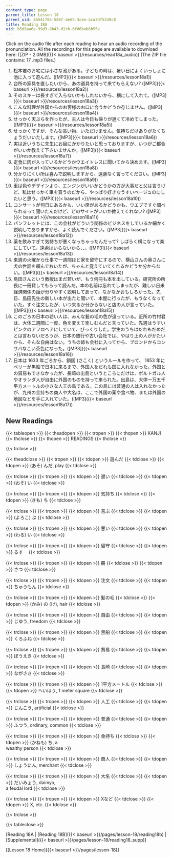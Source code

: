 ```yaml
---
content_type: page
parent_title: Lesson 18
parent_uid: 8b541784-586f-4e65-3cee-4ca3df5330c8
title: Reading 18A
uid: b5d9aa6e-99d3-8b43-d2cb-6f06bab6b55e
---
```


Click on the audio file after each reading to hear an audio recording of the pronunciation. All the recordings for this page are available to download here: ([ZIP - 2.0MB]({{< baseurl >}}/resources/read18a_audio)) (The ZIP file contains: 17 .mp3 files.)

1.  松本君のお宅には小さな池がある。子どもの時は、暑い日によくいっしょに池に入って遊んだ。([MP3]({{< baseurl >}}/resources/lesson18a1))
2.  台所の家具を直したいから、あの道具を持って来てもらえない? ([MP3]({{< baseurl >}}/resources/lesson18a2))
3.  そのスキーは長すぎて入らないかもしれないから、横にして入れて。([MP3]({{< baseurl >}}/resources/lesson18a3))
4.  こんな料理が外国からのお客様のお口に合うかどうか存じません。([MP3]({{< baseurl >}}/resources/lesson18a4))
5.  せっかく天ぷらを作ったが、主人は今日も帰りが遅くて冷めてしまった。([MP3]({{< baseurl >}}/resources/lesson18a5))
6.  せっかくですが、そんな高い物、いただけません。気持ちだけありがたくちょうだいいたします。([MP3]({{< baseurl >}}/resources/lesson18a6))
7.  実は近いうちに先生にお目にかかりたいと思っておりますが、いつがご都合がいいか教えて下さいませんか。([MP3]({{< baseurl >}}/resources/lesson18a7))
8.  定食に肉が入っているかどうかウエイトレスに聞いてから決めます。([MP3]({{< baseurl >}}/resources/lesson18a8))
9.  分かりにくい所は喜んで説明しますから、遠慮なく言ってください。([MP3]({{< baseurl >}}/resources/lesson18a9))
10.  車は色やデザインより、エンジンがいいかどうかの方が大事だと父は言うけど、私はせっかく車を買うのだから、やっぱり好きなうすいベージュのにしたいと思う。([MP3]({{< baseurl >}}/resources/lesson18a10))
11.  コンサートが何日にあるかも、いい席があるかどうかも、ウエブですぐ調べられるって聞いたんだけど、どのサイトがいいか教えてくれない? ([MP3]({{< baseurl >}}/resources/lesson18a11))
12.  パンフレットには、この会社がどういう関係のビジネスをしているか細かく説明してありますから、よく読んでください。([MP3]({{< baseurl >}}/resources/lesson18a12))
13.  薬を飲みすぎて気持ちが悪くなっちゃったんだって? しばらく横になって楽にしていて。遠慮はいらないから、、。([MP3]({{< baseurl >}}/resources/lesson18a13))
14.  来週の火曜から仕事で一週間ほど家を留守にするので、横山さんの奥さんに犬の世話を頼んでおいたが、ちゃんと覚えていてくれるかどうか分からない。([MP3]({{< baseurl >}}/resources/lesson18a14))
15.  島田さんという教授はまだ若いが、もう何冊も本を出している。研究所の所長に一冊貸してもらって読んだ。本の名前は忘れてしまったが、難しい日米経済関係の話が分りやすく説明してあって、なかなかおもしろかった。先日、島田先生の新しい本が出たと聞いて、本屋に行ったが、もうなくなっていた。すぐ注文したが、いつ来るか分からないと店の人が言っていた。([MP3]({{< baseurl >}}/resources/lesson18a15))
16.  このごろの日本の若い人は、みんな髪の毛の色が違っている。近所の竹村君は、大体二週間に一度、色を変えて楽しむんだと言っていた。先週はうすいピンクのアフロヘアにしていて、びっくりした。学生のうちはだれもだめだとは言わないだろうが、日本の銀行や古い会社では、やはり上の人がかたいから、そんな自由はない。うちの姉も会社に入ってから、ブロンドからコンサバなこい茶色になった。([MP3]({{< baseurl >}}/resources/lesson18a16))
17.  日本は 1633 年ごろから、鎖国 (さこく) というルールを作って、 1853 年にペリーが黒船で日本に来るまで、外国人をだれも国に入れなかった。外国との貿易もできなかったが、長崎の出島というところにだけは、ポルトガル人やオランダ人が自由に外国のものを持って来られた。出島は、大体一万五千平方メートルの小さな人工の島である。この島には普通の人は入れなかったが、九州の金持ちの商人や大名は、ここで外国の薬や食べ物、または外国の地図などを手に入れていた。([MP3]({{< baseurl >}}/resources/lesson18a17))

New Readings
------------

{{< tableopen >}}
{{< theadopen >}}
{{< tropen >}}
{{< thopen >}}
KANJI
{{< thclose >}}
{{< thopen >}}
READINGS
{{< thclose >}}

{{< trclose >}}

{{< theadclose >}}
{{< tropen >}}
{{< tdopen >}}
遊んだ
{{< tdclose >}}
{{< tdopen >}}
(あそ) んだ, play
{{< tdclose >}}

{{< trclose >}}
{{< tropen >}}
{{< tdopen >}}
遅い
{{< tdclose >}}
{{< tdopen >}}
(おそ) い
{{< tdclose >}}

{{< trclose >}}
{{< tropen >}}
{{< tdopen >}}
気持ち
{{< tdclose >}}
{{< tdopen >}}
(きも) ち
{{< tdclose >}}

{{< trclose >}}
{{< tropen >}}
{{< tdopen >}}
喜ぶ
{{< tdclose >}}
{{< tdopen >}}
(よろこ) ぶ
{{< tdclose >}}

{{< trclose >}}
{{< tropen >}}
{{< tdopen >}}
悪い
{{< tdclose >}}
{{< tdopen >}}
(わる) い
{{< tdclose >}}

{{< trclose >}}
{{< tropen >}}
{{< tdopen >}}
留守
{{< tdclose >}}
{{< tdopen >}}
るす　
{{< tdclose >}}

{{< trclose >}}
{{< tropen >}}
{{< tdopen >}}
冊
{{< tdclose >}}
{{< tdopen >}}
さつ
{{< tdclose >}}

{{< trclose >}}
{{< tropen >}}
{{< tdopen >}}
注文
{{< tdclose >}}
{{< tdopen >}}
ちゅうもん
{{< tdclose >}}

{{< trclose >}}
{{< tropen >}}
{{< tdopen >}}
髪の毛
{{< tdclose >}}
{{< tdopen >}}
(かみ) の (け), hair
{{< tdclose >}}

{{< trclose >}}
{{< tropen >}}
{{< tdopen >}}
自由
{{< tdclose >}}
{{< tdopen >}}
じゆう, freedom
{{< tdclose >}}

{{< trclose >}}
{{< tropen >}}
{{< tdopen >}}
黒船
{{< tdclose >}}
{{< tdopen >}}
くろふね
{{< tdclose >}}

{{< trclose >}}
{{< tropen >}}
{{< tdopen >}}
貿易
{{< tdclose >}}
{{< tdopen >}}
ぼうえき
{{< tdclose >}}

{{< trclose >}}
{{< tropen >}}
{{< tdopen >}}
長崎
{{< tdclose >}}
{{< tdopen >}}
ながさき
{{< tdclose >}}

{{< trclose >}}
{{< tropen >}}
{{< tdopen >}}
1平方メートル
{{< tdclose >}}
{{< tdopen >}}
ヘいほう, 1 meter square
{{< tdclose >}}

{{< trclose >}}
{{< tropen >}}
{{< tdopen >}}
人工
{{< tdclose >}}
{{< tdopen >}}
じんこう, artificial
{{< tdclose >}}

{{< trclose >}}
{{< tropen >}}
{{< tdopen >}}
普通
{{< tdclose >}}
{{< tdopen >}}
ふつう, ordinary, common
{{< tdclose >}}

{{< trclose >}}
{{< tropen >}}
{{< tdopen >}}
金持ち
{{< tdclose >}}
{{< tdopen >}}
(かねも) ち, a  
wealthy person
{{< tdclose >}}

{{< trclose >}}
{{< tropen >}}
{{< tdopen >}}
商人
{{< tdclose >}}
{{< tdopen >}}
しょうにん, merchant
{{< tdclose >}}

{{< trclose >}}
{{< tropen >}}
{{< tdopen >}}
大名
{{< tdclose >}}
{{< tdopen >}}
だいみょう, daimyo,  
a feudal lord
{{< tdclose >}}

{{< trclose >}}
{{< tropen >}}
{{< tdopen >}}
Xなど
{{< tdclose >}}
{{< tdopen >}}
X, etc.
{{< tdclose >}}

{{< trclose >}}

{{< tableclose >}}

\[Reading 18A | [Reading 18B]({{< baseurl >}}/pages/lesson-18/reading18b) | [Supplemental]({{< baseurl >}}/pages/lesson-18/reading18_supp)\]

\[[Lesson 18 Home]({{< baseurl >}}/pages/lesson-18)\]